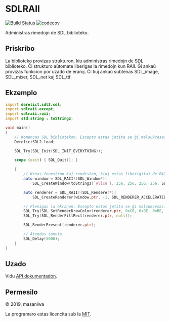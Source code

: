 # SDLRAII

[![Build Status](https://travis-ci.com/masaniwasdp/SDLRAII.svg?branch=master)](https://travis-ci.com/github/masaniwasdp/SDLRAII)
[![codecov](https://codecov.io/gh/masaniwasdp/SDLRAII/branch/master/graph/badge.svg)](https://codecov.io/gh/masaniwasdp/SDLRAII)

Administras rimedojn de SDL biblioteko.

## Priskribo

La biblioteko provizas strukturon, kiu administras rimedojn de SDL biblioteko.
Ĉi strukturo aŭtomate liberigas la rimedojn kun RAII.
Ĝi ankaŭ provizas funkcion por uzado de eraroj.
Ĉi tiuj ankaŭ subtenas SDL_image, SDL_mixer, SDL_net kaj SDL_ttf.

## Ekzemplo

``` d
import derelict.sdl2.sdl;
import sdlraii.except;
import sdlraii.raii;
import std.string : toStringz;

void main()
{
    // Komencas SDL bibliotekon. Escepto estas ĵetita se ĝi malsukcesas.
    DerelictSDL2.load;

    SDL_Try(SDL_Init(SDL_INIT_EVERYTHING));

    scope (exit) { SDL_Quit(); }

    {
        // Kreas fenestron kaj rendiston, kiuj estos liberigitaj de RAII.
        auto window = SDL_RAII!(SDL_Window*)(
            SDL_CreateWindow(toStringz(`Alice`), 256, 256, 256, 256, SDL_WINDOW_SHOWN));

        auto renderer = SDL_RAII!(SDL_Renderer*)(
            SDL_CreateRenderer(window.ptr, -1, SDL_RENDERER_ACCELERATED));

        // Plenigas la ekranon. Escepto estos ĵetita se ĝi malsukcesas.
        SDL_Try(SDL_SetRenderDrawColor(renderer.ptr, 0xC0, 0xBE, 0xBE, 0xEF));
        SDL_Try(SDL_RenderFillRect(renderer.ptr, null));

        SDL_RenderPresent(renderer.ptr);

        // Atendas iomete.
        SDL_Delay(5000);
    }
}
```

## Uzado

Vidu [API dokumentadon](https://masaniwasdp.github.io/SDLRAII).

## Permesilo

© 2019, masaniwa

La programaro estas licencita sub la [MIT](https://github.com/masaniwasdp/SDLRAII/blob/master/LICENCE).
